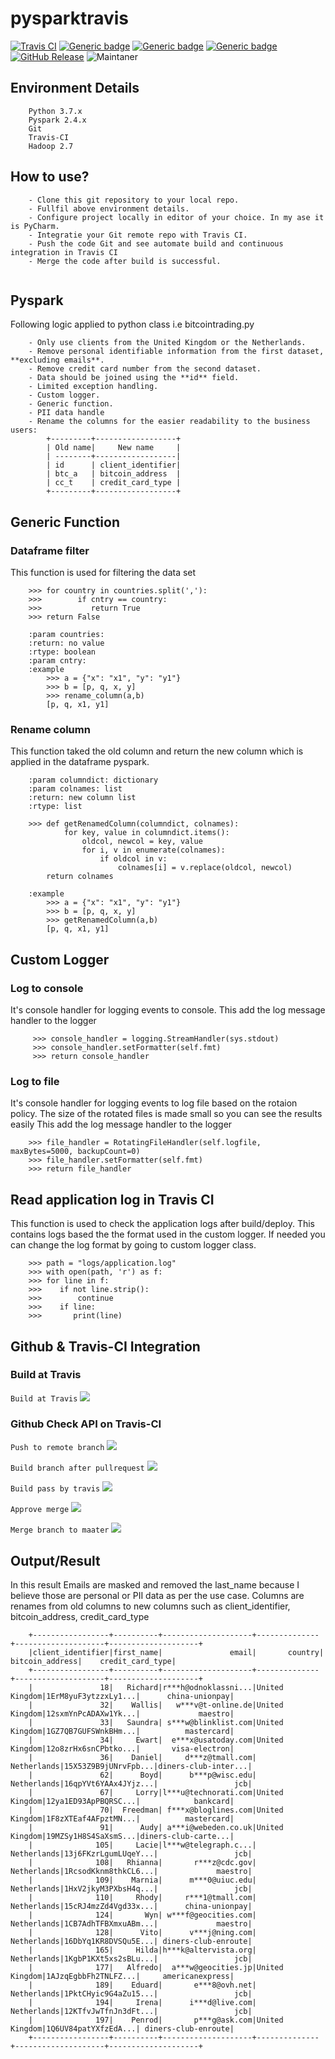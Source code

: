 # pysparktravis

[travisci]: https://img.shields.io/travis/com/manojdalai/pysparktravis.svg?logo=travis&logoColor=white&label=Travis%20CI
[github_release]: https://img.shields.io/github/v/release/manojdalai/pysparktravis.svg?logo=github&logoColor=white
[![Travis CI][travisci]](https://travis-ci.com/manojdalai/pysparktravis)
[![Generic badge](https://img.shields.io/badge/pyspark-2.4.6-<COLOR>.svg)](https://shields.io/)
[![Generic badge](https://img.shields.io/badge/python-3.7.x-<COLOR>.svg)](https://shields.io/)
[![Generic badge](https://img.shields.io/badge/Hadoop-2.7-<COLOR>.svg)](https://shields.io/)
[![GitHub Release][github_release]](https://github.com/manojdalai/pysparktravis/releases/)
![Maintaner](https://img.shields.io/badge/maintainer-ManojDalai-blue)

## Environment Details
```
    Python 3.7.x
    Pyspark 2.4.x
    Git
    Travis-CI
    Hadoop 2.7
```

## How to use?
```
    - Clone this git repository to your local repo. 
    - Fullfil above environment details.
    - Configure project locally in editor of your choice. In my ase it is PyCharm.
    - Integratie your Git remote repo with Travis CI.
    - Push the code Git and see automate build and continuous integration in Travis CI
    - Merge the code after build is successful.
    
```
## Pyspark
Following logic applied to python class i.e bitcointrading.py
```
    - Only use clients from the United Kingdom or the Netherlands.
    - Remove personal identifiable information from the first dataset, **excluding emails**. 
    - Remove credit card number from the second dataset.
    - Data should be joined using the **id** field. 
    - Limited exception handling.
    - Custom logger.
    - Generic function.
    - PII data handle
    - Rename the columns for the easier readability to the business users:
        +---------+------------------+
        | Old name|     New name     |
        | --------+------------------|
        | id      | client_identifier|
        | btc_a   | bitcoin_address  |
        | cc_t    | credit_card_type |
        +---------+------------------+
```

## Generic Function

### Dataframe filter
This function is used for filtering the data set
```
    >>> for country in countries.split(','):
    >>>        if cntry == country:
    >>>           return True
    >>> return False
    
    :param countries:
    :return: no value
    :rtype: boolean
    :param cntry:
    :example
        >>> a = {"x": "x1", "y": "y1"}
        >>> b = [p, q, x, y]
        >>> rename_column(a,b)
        [p, q, x1, y1]
```
### Rename column 

This function taked the old column and return the new column which is applied in the dataframe pyspark.
``` 
    :param columndict: dictionary
    :param colnames: list
    :return: new column list
    :rtype: list
    
    >>> def getRenamedColumn(columndict, colnames):
            for key, value in columndict.items():
                oldcol, newcol = key, value
                for i, v in enumerate(colnames):
                    if oldcol in v:
                        colnames[i] = v.replace(oldcol, newcol)
        return colnames

    :example
        >>> a = {"x": "x1", "y": "y1"}
        >>> b = [p, q, x, y]
        >>> getRenamedColumn(a,b)
        [p, q, x1, y1] 
```
## Custom Logger

### Log to console
It's console handler for logging events to console. This add the log message handler to the logger
```
     >>> console_handler = logging.StreamHandler(sys.stdout)
     >>> console_handler.setFormatter(self.fmt)
     >>> return console_handler
```

### Log to file
It's console handler for logging events to log file based on the rotaion policy.
The size of the rotated files is made small so you can see the results easily
This add the log message handler to the logger
```
    >>> file_handler = RotatingFileHandler(self.logfile, maxBytes=5000, backupCount=0)
    >>> file_handler.setFormatter(self.fmt)
    >>> return file_handler
```

## Read application log in Travis CI
This function is used to check the application logs after build/deploy. This contains logs based the the format used in the custom logger. If needed you can change the log format by going to custom logger class.
```
    >>> path = "logs/application.log"
    >>> with open(path, 'r') as f:
    >>> for line in f:
    >>>    if not line.strip():
    >>>        continue
    >>>    if line:
    >>>       print(line)
```

## Github & Travis-CI Integration

### Build at Travis
```Build at Travis```
![](images/build_at_travis.png)

### Github Check API on Travis-CI
```Push to remote branch```
![](images/push_to_remote_branch.png)

```Build branch after pullrequest```
![](images/build_branch_after_pull_request.png)

```Build pass by travis```
![](images/build_pass_by_travis.png)

```Approve merge```
![](images/approve_merge.png)

```Merge branch to maater```
![](images/merge_branch_to_maater.png)

## Output/Result
In this result Emails are masked and removed the last_name because I believe those are personal or PII data as per the use case.
Columns are renames from old columns to new columns such as client_identifier, bitcoin_address, credit_card_type
``` 
    +-----------------+----------+--------------------+--------------+--------------------+--------------------+
    |client_identifier|first_name|               email|       country|     bitcoin_address|    credit_card_type|
    +-----------------+----------+--------------------+--------------+--------------------+--------------------+
    |               18|   Richard|r***h@odnoklassni...|United Kingdom|1ErM8yuF3ytzzxLy1...|      china-unionpay|
    |               32|    Wallis|   w***v@t-online.de|United Kingdom|12sxmYnPcADAXw1Yk...|             maestro|
    |               33|   Saundra| s***w@blinklist.com|United Kingdom|1GZ7QB7GUFSWnkBHm...|          mastercard|
    |               34|     Ewart|  e***x@usatoday.com|United Kingdom|12o8zrHx6snCPbtko...|       visa-electron|
    |               36|    Daniel|     d***z@tmall.com|   Netherlands|15X53Z9B9jUNrvFpb...|diners-club-inter...|
    |               62|      Boyd|      b***p@wisc.edu|   Netherlands|16qpYVt6YAAx4JYjz...|                 jcb|
    |               67|     Lorry|l***u@technorati.com|United Kingdom|12ya1ED93ApPBQRSC...|            bankcard|
    |               70|  Freedman| f***x@bloglines.com|United Kingdom|1F8zXTEaf4AFpztMN...|          mastercard|
    |               91|      Audy| a***i@webeden.co.uk|United Kingdom|19MZSy1H8S4SaXsmS...|diners-club-carte...|
    |              105|     Lacie|l***w@telegraph.c...|   Netherlands|13j6FKzrLgumLUqeY...|                 jcb|
    |              108|   Rhianna|       r***z@cdc.gov|   Netherlands|1RcsodKknm8thkCL6...|             maestro|
    |              109|    Marnia|      m***0@uiuc.edu|   Netherlands|1HxV2jkyM3PXbsH4q...|                 jcb|
    |              110|     Rhody|     r***1@tmall.com|   Netherlands|15cRJ4mzZd4Vgd33x...|      china-unionpay|
    |              124|       Wyn| w***f@geocities.com|   Netherlands|1CB7AdhTFBXmxuABm...|             maestro|
    |              128|      Vito|      v***j@ning.com|   Netherlands|16DbYq1KR8DVSQu5E...| diners-club-enroute|
    |              165|     Hilda|h***k@altervista.org|   Netherlands|1KgbP1KXt5xs2sBLu...|                 jcb|
    |              177|   Alfredo|  a***w@geocities.jp|United Kingdom|1AJzqEgbbFh2TNLFZ...|     americanexpress|
    |              189|    Eduard|       e***8@ovh.net|   Netherlands|1PktCHyic9G4aZu15...|                 jcb|
    |              194|     Irena|      i***d@live.com|   Netherlands|12KTfvJwTfnJn3dFt...|                 jcb|
    |              197|    Penrod|       p***g@ask.com|United Kingdom|1Q6UV84patYXfzEdA...| diners-club-enroute|
    +-----------------+----------+--------------------+--------------+--------------------+--------------------+    

```